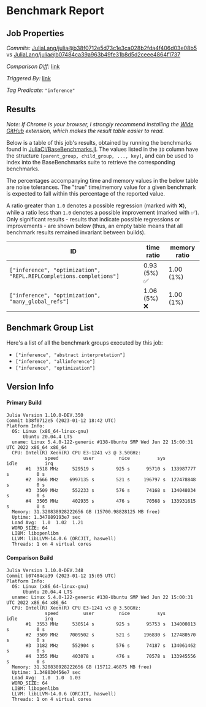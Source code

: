 # Benchmark Report

## Job Properties

*Commits:* [JuliaLang/julia@b38f0712e5d73c1e3ca028b2fda4f406d03e08b5](https://github.com/JuliaLang/julia/commit/b38f0712e5d73c1e3ca028b2fda4f406d03e08b5) vs [JuliaLang/julia@b07484ca39a963b49fe31b8d5d2ceee4864f1737](https://github.com/JuliaLang/julia/commit/b07484ca39a963b49fe31b8d5d2ceee4864f1737)

*Comparison Diff:* [link](https://github.com/JuliaLang/julia/compare/b07484ca39a963b49fe31b8d5d2ceee4864f1737..b38f0712e5d73c1e3ca028b2fda4f406d03e08b5)

*Triggered By:* [link](https://github.com/JuliaLang/julia/pull/48250#issuecomment-1380919741)

*Tag Predicate:* `"inference"`

## Results

*Note: If Chrome is your browser, I strongly recommend installing the [Wide GitHub](https://chrome.google.com/webstore/detail/wide-github/kaalofacklcidaampbokdplbklpeldpj?hl=en)
extension, which makes the result table easier to read.*

Below is a table of this job's results, obtained by running the benchmarks found in
[JuliaCI/BaseBenchmarks.jl](https://github.com/JuliaCI/BaseBenchmarks.jl). The values
listed in the `ID` column have the structure `[parent_group, child_group, ..., key]`,
and can be used to index into the BaseBenchmarks suite to retrieve the corresponding
benchmarks.

The percentages accompanying time and memory values in the below table are noise tolerances. The "true"
time/memory value for a given benchmark is expected to fall within this percentage of the reported value.

A ratio greater than `1.0` denotes a possible regression (marked with :x:), while a ratio less
than `1.0` denotes a possible improvement (marked with :white_check_mark:). Only significant results - results
that indicate possible regressions or improvements - are shown below (thus, an empty table means that all
benchmark results remained invariant between builds).

| ID | time ratio | memory ratio |
|----|------------|--------------|
| `["inference", "optimization", "REPL.REPLCompletions.completions"]` | 0.93 (5%) :white_check_mark: | 1.00 (1%)  |
| `["inference", "optimization", "many_global_refs"]` | 1.06 (5%) :x: | 1.00 (1%)  |

## Benchmark Group List

Here's a list of all the benchmark groups executed by this job:

- `["inference", "abstract interpretation"]`
- `["inference", "allinference"]`
- `["inference", "optimization"]`

## Version Info

#### Primary Build

```
Julia Version 1.10.0-DEV.350
Commit b38f0712e5 (2023-01-12 18:42 UTC)
Platform Info:
  OS: Linux (x86_64-linux-gnu)
      Ubuntu 20.04.4 LTS
  uname: Linux 5.4.0-122-generic #138-Ubuntu SMP Wed Jun 22 15:00:31 UTC 2022 x86_64 x86_64
  CPU: Intel(R) Xeon(R) CPU E3-1241 v3 @ 3.50GHz: 
              speed         user         nice          sys         idle          irq
       #1  3518 MHz     529519 s        925 s      95710 s  133987777 s          0 s
       #2  3666 MHz    6997135 s        521 s     196797 s  127478848 s          0 s
       #3  3509 MHz     552233 s        576 s      74168 s  134048034 s          0 s
       #4  3505 MHz     402935 s        476 s      70568 s  133931615 s          0 s
  Memory: 31.320838928222656 GB (15700.98828125 MB free)
  Uptime: 1.347889193e7 sec
  Load Avg:  1.0  1.02  1.21
  WORD_SIZE: 64
  LIBM: libopenlibm
  LLVM: libLLVM-14.0.6 (ORCJIT, haswell)
  Threads: 1 on 4 virtual cores

```

#### Comparison Build

```
Julia Version 1.10.0-DEV.348
Commit b07484ca39 (2023-01-12 15:05 UTC)
Platform Info:
  OS: Linux (x86_64-linux-gnu)
      Ubuntu 20.04.4 LTS
  uname: Linux 5.4.0-122-generic #138-Ubuntu SMP Wed Jun 22 15:00:31 UTC 2022 x86_64 x86_64
  CPU: Intel(R) Xeon(R) CPU E3-1241 v3 @ 3.50GHz: 
              speed         user         nice          sys         idle          irq
       #1  3553 MHz     530514 s        925 s      95753 s  134000813 s          0 s
       #2  3509 MHz    7009502 s        521 s     196830 s  127480570 s          0 s
       #3  3182 MHz     552904 s        576 s      74187 s  134061462 s          0 s
       #4  3355 MHz     403078 s        476 s      70578 s  133945556 s          0 s
  Memory: 31.320838928222656 GB (15712.46875 MB free)
  Uptime: 1.348030456e7 sec
  Load Avg:  1.0  1.0  1.03
  WORD_SIZE: 64
  LIBM: libopenlibm
  LLVM: libLLVM-14.0.6 (ORCJIT, haswell)
  Threads: 1 on 4 virtual cores

```
